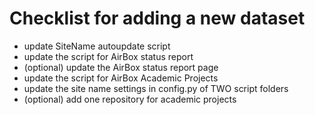 # Checklist for adding a new dataset

- update SiteName autoupdate script
- update the script for AirBox status report
- (optional) update the AirBox status report page
- update the script for AirBox Academic Projects
- update the site name settings in config.py of TWO script folders
- (optional) add one repository for academic projects
